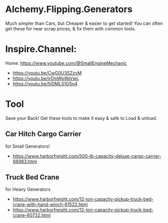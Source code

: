 # Alchemy.Flipping.Generators
Much simpler than Cars, but Cheaper & easier to get started! You can often get these for near scrap prices, & fix them with common tools.

# Inspire.Channel:
Home: https://www.youtube.com/@SmallEngineMechanic
- https://youtu.be/CwG0U3SZzvM 
- https://youtu.be/jrDmWo9bVwc
- https://youtu.be/5jDMLS1G5n4

# Tool
Save your Back! Get these tools to make it easy & safe to Load & unload.
## Car Hitch Cargo Carrier
for Small Generators!
- https://www.harborfreight.com/500-lb-capacity-deluxe-cargo-carrier-66983.html

## Truck Bed Crane
for Heavy Generators
- https://www.harborfreight.com/12-ton-capacity-pickup-truck-bed-crane-with-hand-winch-61522.html
- https://www.harborfreight.com/12-ton-capacity-pickup-truck-bed-crane-60732.html
